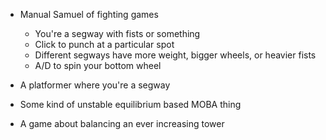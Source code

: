 * Manual Samuel of fighting games
  * You're a segway with fists or something
  * Click to punch at a particular spot
  * Different segways have more weight, bigger wheels, or heavier fists
  * A/D to spin your bottom wheel
* A platformer where you're a segway

* Some kind of unstable equilibrium based MOBA thing
* A game about balancing an ever increasing tower
